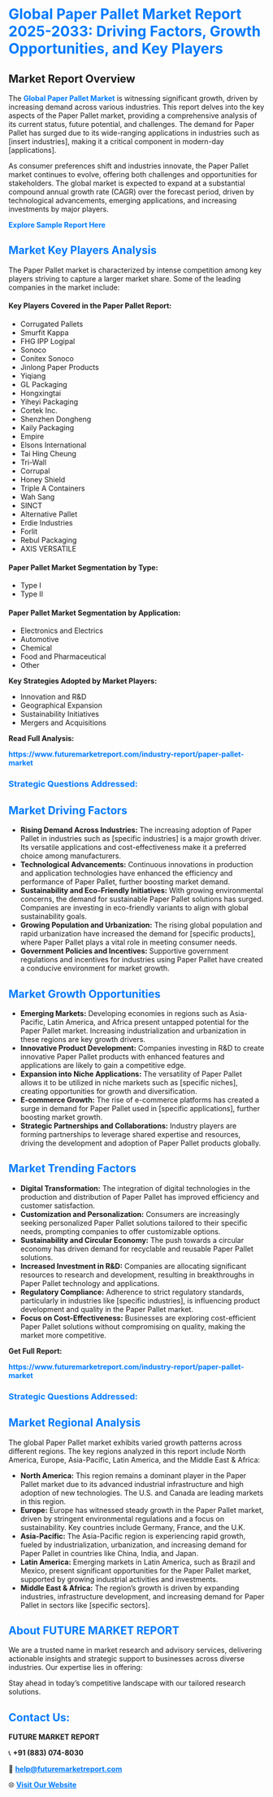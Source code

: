<h1 style="color: #007BFF;">Global Paper Pallet Market Report 2025-2033: Driving Factors, Growth Opportunities, and Key Players</h1>

<section id="overview">
<h2>Market Report Overview</h2>
<p>The <a href="https://www.futuremarketreport.com/industry-report/paper-pallet-market" style="color: #007BFF; text-decoration: none;"><strong>Global Paper Pallet Market</strong></a> is witnessing significant growth, driven by increasing demand across various industries. This report delves into the key aspects of the Paper Pallet market, providing a comprehensive analysis of its current status, future potential, and challenges. The demand for Paper Pallet has surged due to its wide-ranging applications in industries such as [insert industries], making it a critical component in modern-day [applications].</p>
<p>As consumer preferences shift and industries innovate, the Paper Pallet market continues to evolve, offering both challenges and opportunities for stakeholders. The global market is expected to expand at a substantial compound annual growth rate (CAGR) over the forecast period, driven by technological advancements, emerging applications, and increasing investments by major players.</p>
</section>

<section id="overview">
<p><a href="https://www.futuremarketreport.com/request-sample/reportId=64364" style="color: #007BFF; text-decoration: none;"><strong>Explore Sample Report Here</strong></a></p>
</section>

<section id="key-players">
<h2 style="color: #007BFF;">Market Key Players Analysis</h2>
<p>The Paper Pallet market is characterized by intense competition among key players striving to capture a larger market share. Some of the leading companies in the market include:</p>
<h4>Key Players Covered in the Paper Pallet Report:</h4>
<ul><li>Corrugated Pallets</li><li>Smurfit Kappa</li><li>FHG IPP Logipal</li><li>Sonoco</li><li>Conitex Sonoco</li><li>Jinlong Paper Products</li><li>Yiqiang</li><li>GL Packaging</li><li>Hongxingtai</li><li>Yiheyi Packaging</li><li>Cortek Inc.</li><li>Shenzhen Dongheng</li><li>Kaily Packaging</li><li>Empire</li><li>Elsons International</li><li>Tai Hing Cheung</li><li>Tri-Wall</li><li>Corrupal</li><li>Honey Shield</li><li>Triple A Containers</li><li>Wah Sang</li><li>SINCT</li><li>Alternative Pallet</li><li>Erdie Industries</li><li>Forlit</li><li>Rebul Packaging</li><li>AXIS VERSATILE</li></ul>
<h4>Paper Pallet Market Segmentation by Type:</h4>
<ul><li>Type I</li><li>Type II</li></ul>

<h4>Paper Pallet Market Segmentation by Application:</h4>
<ul><li>Electronics and Electrics</li><li>Automotive</li><li>Chemical</li><li>Food and Pharmaceutical</li><li>Other</li></ul>
<p><strong>Key Strategies Adopted by Market Players:</strong></p>
<ul>
<li>Innovation and R&D</li>
<li>Geographical Expansion</li>
<li>Sustainability Initiatives</li>
<li>Mergers and Acquisitions</li>
</ul>
</section>

<section>
<p><strong>Read Full Analysis: </strong></p><a href="https://www.futuremarketreport.com/industry-report/paper-pallet-market" style="color: #007BFF; text-decoration: none;"><strong>https://www.futuremarketreport.com/industry-report/paper-pallet-market</strong></a>
<h3 style="color: #007BFF;">Strategic Questions Addressed:</h3>
</section>

<section id="driving-factors">
<h2 style="color: #007BFF;">Market Driving Factors</h2>
<ul>
<li><strong>Rising Demand Across Industries:</strong> The increasing adoption of Paper Pallet in industries such as [specific industries] is a major growth driver. Its versatile applications and cost-effectiveness make it a preferred choice among manufacturers.</li>
<li><strong>Technological Advancements:</strong> Continuous innovations in production and application technologies have enhanced the efficiency and performance of Paper Pallet, further boosting market demand.</li>
<li><strong>Sustainability and Eco-Friendly Initiatives:</strong> With growing environmental concerns, the demand for sustainable Paper Pallet solutions has surged. Companies are investing in eco-friendly variants to align with global sustainability goals.</li>
<li><strong>Growing Population and Urbanization:</strong> The rising global population and rapid urbanization have increased the demand for [specific products], where Paper Pallet plays a vital role in meeting consumer needs.</li>
<li><strong>Government Policies and Incentives:</strong> Supportive government regulations and incentives for industries using Paper Pallet have created a conducive environment for market growth.</li>
</ul>
</section>

<section id="growth-opportunities">
<h2 style="color: #007BFF;">Market Growth Opportunities</h2>
<ul>
<li><strong>Emerging Markets:</strong> Developing economies in regions such as Asia-Pacific, Latin America, and Africa present untapped potential for the Paper Pallet market. Increasing industrialization and urbanization in these regions are key growth drivers.</li>
<li><strong>Innovative Product Development:</strong> Companies investing in R&D to create innovative Paper Pallet products with enhanced features and applications are likely to gain a competitive edge.</li>
<li><strong>Expansion into Niche Applications:</strong> The versatility of Paper Pallet allows it to be utilized in niche markets such as [specific niches], creating opportunities for growth and diversification.</li>
<li><strong>E-commerce Growth:</strong> The rise of e-commerce platforms has created a surge in demand for Paper Pallet used in [specific applications], further boosting market growth.</li>
<li><strong>Strategic Partnerships and Collaborations:</strong> Industry players are forming partnerships to leverage shared expertise and resources, driving the development and adoption of Paper Pallet products globally.</li>
</ul>
</section>

<section id="trending-factors">
<h2 style="color: #007BFF;">Market Trending Factors</h2>
<ul>
<li><strong>Digital Transformation:</strong> The integration of digital technologies in the production and distribution of Paper Pallet has improved efficiency and customer satisfaction.</li>
<li><strong>Customization and Personalization:</strong> Consumers are increasingly seeking personalized Paper Pallet solutions tailored to their specific needs, prompting companies to offer customizable options.</li>
<li><strong>Sustainability and Circular Economy:</strong> The push towards a circular economy has driven demand for recyclable and reusable Paper Pallet solutions.</li>
<li><strong>Increased Investment in R&D:</strong> Companies are allocating significant resources to research and development, resulting in breakthroughs in Paper Pallet technology and applications.</li>
<li><strong>Regulatory Compliance:</strong> Adherence to strict regulatory standards, particularly in industries like [specific industries], is influencing product development and quality in the Paper Pallet market.</li>
<li><strong>Focus on Cost-Effectiveness:</strong> Businesses are exploring cost-efficient Paper Pallet solutions without compromising on quality, making the market more competitive.</li>
</ul>
</section>

<section>
<p><strong>Get Full Report: </strong></p><a href="https://www.futuremarketreport.com/industry-report/paper-pallet-market" style="color: #007BFF; text-decoration: none;"><strong>https://www.futuremarketreport.com/industry-report/paper-pallet-market</strong></a>
<h3 style="color: #007BFF;">Strategic Questions Addressed:</h3>
</section>


<section id="regional-analysis">
<h2 style="color: #007BFF;">Market Regional Analysis</h2>
<p>The global Paper Pallet market exhibits varied growth patterns across different regions. The key regions analyzed in this report include North America, Europe, Asia-Pacific, Latin America, and the Middle East & Africa:</p>
<ul>
<li><strong>North America:</strong> This region remains a dominant player in the Paper Pallet market due to its advanced industrial infrastructure and high adoption of new technologies. The U.S. and Canada are leading markets in this region.</li>
<li><strong>Europe:</strong> Europe has witnessed steady growth in the Paper Pallet market, driven by stringent environmental regulations and a focus on sustainability. Key countries include Germany, France, and the U.K.</li>
<li><strong>Asia-Pacific:</strong> The Asia-Pacific region is experiencing rapid growth, fueled by industrialization, urbanization, and increasing demand for Paper Pallet in countries like China, India, and Japan.</li>
<li><strong>Latin America:</strong> Emerging markets in Latin America, such as Brazil and Mexico, present significant opportunities for the Paper Pallet market, supported by growing industrial activities and investments.</li>
<li><strong>Middle East & Africa:</strong> The region’s growth is driven by expanding industries, infrastructure development, and increasing demand for Paper Pallet in sectors like [specific sectors].</li>
</ul>
</section>

<footer>
<h2 style="color: #007BFF;">About FUTURE MARKET REPORT</h2>
<p>We are a trusted name in market research and advisory services, delivering actionable insights and strategic support to businesses across diverse industries. Our expertise lies in offering:</p>

<p>Stay ahead in today’s competitive landscape with our tailored research solutions.</p>

<h2 style="color: #007BFF;">Contact Us:</h2>
<p><strong>FUTURE MARKET REPORT</strong></p>
<p>📞 <strong>+91 (883) 074-8030</strong></p>
<p>📧 <strong><a href="mailto:help@futuremarketreport.com" style="color: #007BFF;">help@futuremarketreport.com</a></strong></p>
<p>🌐 <strong><a href="https://www.futuremarketreport.com/" style="color: #007BFF;">Visit Our Website</a></strong></p>
</footer>